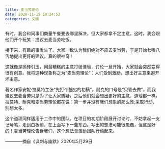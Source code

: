 ```yaml
---
title: 麦当劳理论
date: 2020-11-15 10:24:53
categories: 文摘
---
```


有时，我会和同事们商量午餐要去哪里解决，但大家都拿不定主意。这时，我会跟他们开个玩笑：提议去麦当劳吃饭。

接下来，有趣的事发生了。大家一致认为我们绝对不应去麦当劳，于是开始七嘴八舌地提出更好的建议。真的很神奇！

这就像是抛砖引玉，用最糟糕的主意打破僵局，讨论一旦开始，大家就会突然变得很有创意。我将这种现象称之为“麦当劳理论”：人们受到激励，想出好主意来避开坏主意。

著名作家安妮·拉莫特主张“先打个拙劣的初稿”，耐克的口号是“只管去做”，而我建议去麦当劳只是为了让大家质疑，之后他们就会想出更好的主意，道理都一样。拉莫特、耐克和麦当劳理论都在说：第一步并没有我们想象的那么难;采取行动，别想太多。

这个道理同样适用于工作中的团队。在项目的初期阶段展开讨论时，不妨拿起一支记号笔，走到白板前，在上面写下一些东西。写出的想法可能很愚蠢，但这是好的！麦当劳理论告诉我们，这个想法會激励团队行动起来。

————摘自《讽刺与幽默》2020年5月29日
